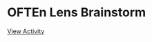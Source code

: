 # OFTEn Lens Brainstorm

[View Activity](https://pair-code.github.io/datacardsplaybook/activities/often-lens-brainstorm)
